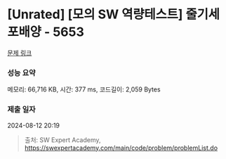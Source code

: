 # [Unrated] [모의 SW 역량테스트] 줄기세포배양 - 5653 

[문제 링크](https://swexpertacademy.com/main/code/problem/problemDetail.do?contestProbId=AWXRJ8EKe48DFAUo) 

### 성능 요약

메모리: 66,716 KB, 시간: 377 ms, 코드길이: 2,059 Bytes

### 제출 일자

2024-08-12 20:19



> 출처: SW Expert Academy, https://swexpertacademy.com/main/code/problem/problemList.do